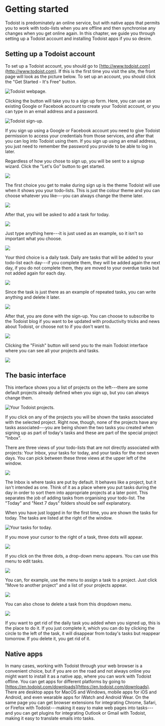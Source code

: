 # Getting started

Todoist is predominately an online service, but with native apps that permits you to work with todo-lists when you are offline and then synchronise any changes when you get online again. In this chapter, we guide you through setting up a Todoist account and installing Todoist apps if you so desire.

## Setting up a Todoist account

To set up a Todoist account, you should go to [http://www.todoist.com](http://www.todoist.com). If this is the first time you visit the site, the front page will look as the picture below. To set up an account, you should click the "Get Started - It's Free" button.

![Todoist webpage.](figures/Todoist-frontpage.png)

Clicking the button will take you to a sign up form. Here, you can use an existing Google or Facebook account to create your Todoist account, or you can type in an email address and a password.

![Todoist sign-up.](figures/Todoist-signup.png)

If you sign up using a Google or Facebook account you need to give Todoist permission to access your credentials from those services, and after that you can log into Todoist using them. If you sign up using an email address, you just need to remember the password you provide to be able to log in later.

Regardless of how you chose to sign up, you will be sent to a signup wizard. Click the "Let's Go" button to get started.

![](figures/todoist-signup-1.png)

The first choice you get to make during sign up is the theme Todoist will use when it shows you your todo-lists. This is just the colour theme and you can choose whatever you like---you can always change the theme later.

![](figures/todoist-signup-2.png)

After that, you will be asked to add a task for today.

![](figures/todoist-signup-3.png)

Just type anything here---it is just used as an example, so it isn't so important what you choose.

![](figures/todoist-signup-4.png)

Your third choice is a daily task. Daily are tasks that will be added to your todo-list each day---if you complete them, they will be added again the next day, if you do not complete them, they are moved to your overdue tasks but not added again for each day.

![](figures/todoist-signup-5.png)

Since the task is just there as an example of repeated tasks, you can write anything and delete it later.

![](figures/todoist-signup-6.png)

After that, you are done with the sign-up. You can choose to subscribe to the Todoist blog if you want to be updated with productivity tricks and news about Todoist, or choose not to if you don't want to.

![](figures/todoist-signup-7.png)

Clicking the "Finish" button will send you to the main Todoist interface where you can see all your projects and tasks.

![](figures/todoist-signup-8.png)

## The basic interface

This interface shows you a list of projects on the left---there are some default projects already defined when you sign up, but you can always change them.

![Your Todoist projects.](figures/todoist-projects.png)

If you click on any of the projects you will be shown the tasks associated with the selected project. Right now, though, none of the projects have any tasks associated---you are being shown the two tasks you created when signing up as part of today's tasks and these are part of the special project "Inbox".

There are three views of your todo-lists that are not directly associated with projects: Your Inbox, your tasks for today, and your tasks for the next seven days. You can pick between these three views at the upper left of the window.

![](figures/todoist-special-folders.png)

The Inbox is where tasks are put by default. It behaves like a project, but it isn't intended as one. Think of it as a place where you put tasks during the day in order to sort them into appropriate projects at a later point. This separates the job of adding tasks from organising your todo-list. The "Today" and "Next 7 days" folders should be self explanatory.

When you have just logged in for the first time, you are shown the tasks for today. The tasks are listed at the right of the window.

![Your tasks for today.](figures/todoist-tasks.png)

If you move your cursor to the right of a task, three dots will appear.

![](figures/editing-tasks-1.png)

If you click on the three dots, a drop-down menu appears. You can use this menu to edit tasks.

![](figures/editing-tasks-2.png)

You can, for example, use the menu to assign a task to a project. Just click "Move to another project" and a list of your projects appear.

![](figures/editing-tasks-3.png)

You can also chose to delete a task from this dropdown menu.

![](figures/editing-tasks-4.png)

If you want to get rid of the daily task you added when you signed up, this is the place to do it. If you just complete it, which you can do by clicking the circle to the left of the task, it will disappear from today's tasks but reappear tomorrow. If you delete it, you get rid of it.

## Native apps

In many cases, working with Todoist through your web browser is a convenient choice, but if you are on the road and not always online you might want to install it as a native app, where you can work with Todoist offline. You can get apps for different platforms by going to [https://en.todoist.com/downloads](https://en.todoist.com/downloads). There are desktop apps for MacOS and Windows, mobile apps for iOS and Android, and even wearable apps for iWatch and Android Wear. On the same page you can get browser extensions for integrating Chrome, Safari, or Firefox with Todoist---making it easy to make web pages into tasks---and you can get plugins for integrating Outlook or Gmail with Todoist, making it easy to translate emails into tasks.
